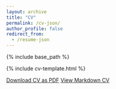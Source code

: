 ```yaml
---
layout: archive
title: "CV"
permalink: /cv-json/
author_profile: false
redirect_from:
  - /resume-json
---
```


{% include base_path %}

{% include cv-template.html %}

<div class="cv-download-links">
  <a href="{{ base_path }}/files/cv(2).pdf" class="btn btn--primary">Download CV as PDF</a>
  <a href="{{ base_path }}" class="btn btn--inverse">View Markdown CV</a>
</div>
